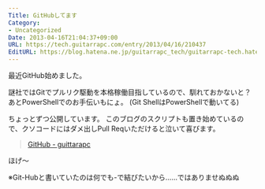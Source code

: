 ```yaml
---
Title: GitHubしてます
Category:
- Uncategorized
Date: 2013-04-16T21:04:37+09:00
URL: https://tech.guitarrapc.com/entry/2013/04/16/210437
EditURL: https://blog.hatena.ne.jp/guitarrapc_tech/guitarrapc-tech.hatenablog.com/atom/entry/11696248318757675601
---
```


最近GitHub始めました。

謎社ではGitでプルリク駆動を本格稼働目指しているので、馴れておかないと？
あとPowerShellでのお手伝いもにょ。 (Git ShellはPowerShellで動いてる)

ちょっとずつ公開しています。
このブログのスクリプトも置き始めているので、クソコードにはダメ出しPull Reqいただけると泣いて喜びます。

<blockquote><a href="https://github.com/guitarrapc">GitHub - guittarapc</a></blockquote>

ほげ～

※Git-Hubと書いていたのは何でも-で結びたいから……ではありませぬぬぬ

